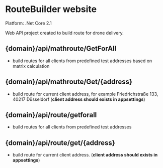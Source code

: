 # RouteBuilder website

Platform: .Net Core 2.1

Web API project created to build route for drone delivery.

## {domain}/api/mathroute/GetForAll
- build routes for all clients from predefined test addresses based on matrix calculation

## {domain}/api/mathroute/Get/{address}
- build route for current client address, for example Friedrichstraße 133, 40217 Düsseldorf
 (**client address should exists in appsettings**)

## {domain}/api/route/getforall
- build routes for all clients from predefined test addresses

## {domain}/api/route/get/{address}
- build route for current client address.
 (**client address should exists in appsettings**)